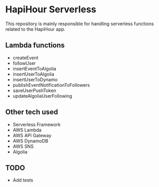 # HapiHour Serverless

This repository is mainly responsible for handling serverless functions related to the HapiHour app.

## Lambda functions
- createEvent
- followUser
- insertEventToAlgolia
- insertUserToAlgolia
- insertUserToDynamo
- publishEventNotificationToFollowers
- saveUserPushToken
- updateAlgoliaUserFollowing

## Other tech used
- Serverless Framework
- AWS Lambda
- AWS API Gateway
- AWS DynamoDB
- AWS SNS
- Algolia

## TODO
- Add tests
